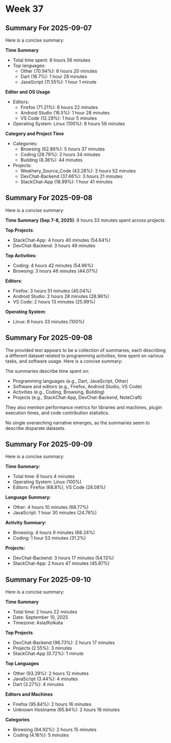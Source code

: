 # Week 37

## Summary For 2025-09-07
Here is a concise summary:

**Time Summary**

* Total time spent: 8 hours 56 minutes
* Top languages: 
  - Other (70.94%): 6 hours 20 minutes
  - Dart (16.7%): 1 hour 29 minutes
  - JavaScript (11.55%): 1 hour 1 minute

**Editor and OS Usage**

* Editors: 
  - Firefox (71.21%): 6 hours 22 minutes
  - Android Studio (16.5%): 1 hour 28 minutes
  - VS Code (12.29%): 1 hour 5 minutes
* Operating System: Linux (100%): 8 hours 56 minutes

**Category and Project Time**

* Categories: 
  - Browsing (62.86%): 5 hours 37 minutes
  - Coding (28.79%): 2 hours 34 minutes
  - Building (8.36%): 44 minutes
* Projects: 
  - Weathery_Source_Code (43.28%): 3 hours 52 minutes
  - DevChat-Backend (37.46%): 3 hours 21 minutes
  - StackChat-App (18.99%): 1 hour 41 minutes

## Summary For 2025-09-08
Here is a concise summary:

**Time Summary (Sep 7-8, 2025)**: 8 hours 33 minutes spent across projects.

**Top Projects**:
- StackChat-App: 4 hours 40 minutes (54.64%)
- DevChat-Backend: 3 hours 49 minutes

**Top Activities**:
- Coding: 4 hours 42 minutes (54.96%)
- Browsing: 3 hours 46 minutes (44.07%)

**Editors**:
- Firefox: 3 hours 51 minutes (45.04%)
- Android Studio: 2 hours 28 minutes (28.96%)
- VS Code: 2 hours 13 minutes (25.99%)

**Operating System**:
- Linux: 8 hours 33 minutes (100%)

## Summary For 2025-09-08
The provided text appears to be a collection of summaries, each describing a different dataset related to programming activities, time spent on various tasks, and software usage. Here is a concise summary:

The summaries describe time spent on:
- Programming languages (e.g., Dart, JavaScript, Other)
- Software and editors (e.g., Firefox, Android Studio, VS Code)
- Activities (e.g., Coding, Browsing, Building)
- Projects (e.g., StackChat-App, DevChat-Backend, NoteCraft)

They also mention performance metrics for libraries and machines, plugin execution times, and code contribution statistics. 

No single overarching narrative emerges, as the summaries seem to describe disparate datasets.

## Summary For 2025-09-09
Here is a concise summary:

**Time Summary:**
- Total time: 6 hours 4 minutes
- Operating System: Linux (100%)
- Editors: Firefox (68.8%), VS Code (28.08%)

**Language Summary:**
- Other: 4 hours 10 minutes (68.77%)
- JavaScript: 1 hour 30 minutes (24.76%)

**Activity Summary:**
- Browsing: 4 hours 9 minutes (68.24%)
- Coding: 1 hour 53 minutes (31.2%)

**Projects:**
- DevChat-Backend: 3 hours 17 minutes (54.13%)
- StackChat-App: 2 hours 47 minutes (45.87%)

## Summary For 2025-09-10
Here is a concise summary:

**Time Summary**

* Total time: 2 hours 22 minutes
* Date: September 10, 2025
* Timezone: Asia/Kolkata

**Top Projects**

* DevChat-Backend (96.73%): 2 hours 17 minutes
* Projects (2.55%): 3 minutes
* StackChat-App (0.72%): 1 minute

**Top Languages**

* Other (93.29%): 2 hours 12 minutes
* JavaScript (3.44%): 4 minutes
* Dart (3.27%): 4 minutes

**Editors and Machines**

* Firefox (95.84%): 2 hours 16 minutes
* Unknown Hostname (95.84%): 2 hours 16 minutes

**Categories**

* Browsing (94.92%): 2 hours 15 minutes
* Coding (4.16%): 5 minutes